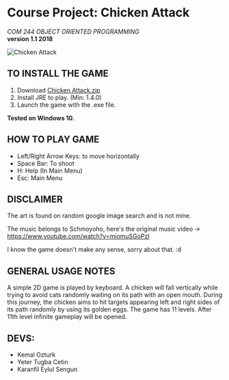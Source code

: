 # Course Project: Chicken Attack
_COM 244 OBJECT ORIENTED PROGRAMMING_  
**version 1.1 2018**


![Chicken Attack](https://user-images.githubusercontent.com/51798197/132265076-0b1dfaea-e0e3-42a4-93a7-ab04c248505b.png)

## TO INSTALL THE GAME
1. Download [Chicken Attack.zip](https://github.com/ozturkkl/ChickenAttackGame/releases/tag/v1.1)
1. Install JRE to play. (Min: 1.4.0)
3. Launch the game with the .exe file.

**Tested on Windows 10.**

## HOW TO PLAY GAME
- Left/Right Arrow Keys: to move horizontally
- Space Bar: To shoot
- H: Help (In Main Menu)
- Esc: Main Menu 
## DISCLAIMER

The art is found on random google image search and is not mine.

The music belongs to Schmoyoho, here's the original music video -> https://www.youtube.com/watch?v=miomuSGoPzI

I know the game doesn't make any sense, sorry about that. :d

## GENERAL USAGE NOTES
A simple 2D game is played by keyboard. A chicken will fall vertically while trying to
avoid cats randomly waiting on its path with an open mouth. During this journey, the chicken aims to hit targets
appearing left and right sides of its path randomly by using its golden eggs. The game has 11 levels. After 11th level infinite gameplay will be opened.


## DEVS:
- Kemal Ozturk
- Yeter Tugba Cetin
- Karanfil Eylul Sengun 

